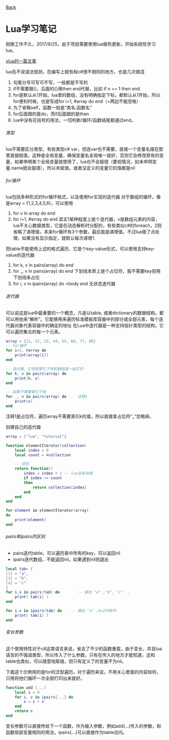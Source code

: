 [Back](index.md)

# Lua学习笔记

刚换工作不久，2017/9/25，由于项目需要使用lua做热更新，开始系统性学习lua。

[xlua的一篇文章](http://www.infoq.com/cn/news/2017/01/C-NET-Lua-Unity3D)

lua先不说语法规则，在编写上就有和c#很不相同的地方，也是几次搞混
1. 句尾分号可写可不写，一般都是不写的
2. if不需要跟()，后面的{}用then end代替，比如
    if n == 1 then
    end
3. for是默认从1开始，lua里的数组，没有明确指定下标，都默认从1开始，所以for便利时候，也是写成for i=1, #array do end（=两边不能空格）
4. 为了省略self，函数一般是“类名:函数名”
5. for后面跟的是do，而if后面跟的是then
6. lua中没有花括号的用法，一切判断/循环/函数结尾都通过end。

###### 类型
lua不需要区分类型，有些类型c# var，但连var也不需要，直接一个变量名摆在那里直接赋值，这种是全局变量，确保变量名全局唯一就好，否则它会修改原有的变量，如果申明某个全局变量就使用了，lua也不会报错（要视情况，如未申明变量.name就会报错），所以未赋值，或者没定义的变量它的值都是nil


###### for循环
lua包括多种形式的for循环格式，以及使用for实现的迭代器
对于数组的循环，像是array = {1,2,3,4,5,6}，可以使用
1. for v in array do <body> end    
2. for i=1, #array do <body> end
其实1某种程度上是个迭代器，v是数组元素的内容，lua不关心数据类型，它是在动态解析时分配的，有些类似c#的foreach，2则省略了递增值，本来for循环有3个参数，最后面是递增值，不过lua做了点处理，如果没有显示指定，就默认每次递增1.

而table不能使用上述的格式遍历，它是个key-value形式，可以使用支持key-value的迭代器
1. for k, v in pairs(array) do <body> end
2. for _, v in pairs(array) do <body> end 下划线本质上是个占位符，我不需要key但用下划线来占位
3. for i, v in ipairs(array) do <body end 无状态迭代器

###### 迭代器
可以说这是lua中最重要的一个概念，凡是以table, 或者dictionary的数据结构，都可以用他来“解析”。它能够用来遍历标准模板库容器中的部分或全部元素，每个迭代器对象代表容器中的确定的地址
在Lua中迭代器是一种支持指针类型的结构，它可以遍历集合的每一个元素。

``` lua
array = {11, 22, 33, 44, 55, 66, 77, 88}
-- for循环
for i=1, #array do
    print(array[i])
end

-- 迭代器，它将把索引下标和数组值一起打印
for k, v in pairs(array) do
    print(k, v)
end

-- 如果不需要索引下标
for _, v in pairs(array) do --  注释1
    print(v)
end
```
注释1是占位符，遍历array不需要索引k的值，所以直接拿占位符“_”忽略掉。


创建自己的迭代器
``` lua
array = {"lua", "tutorial"}

function elementIterator(collection)
    local index = 0
    local count = #collection

    -- 闭包
    return function()
        index = index + 1 -- lua没有自增
        if index <= count
        then
            return collection[index]
        end
    end
end

for element in elementIterator(array)
do
    print(element)
end
```

###### pairs和ipairs的区别
- pairs迭代table，可以遍历表中所有的key，可以返回nil
- ipairs迭代数组，不能返回nil，如果遇到nil则退出

``` lua
local tab= { 
[1] = "a", 
[3] = "b", 
[4] = "c" 
} 
for i,v in pairs(tab) do        -- 输出 "a" ,"b", "c"  ,
    print( tab[i] ) 
end 

for i,v in ipairs(tab) do    -- 输出 "a" ,k=2时断开 
    print( tab[i] ) 
end
```


###### 变长参数
这个使用特性对于c#这类语言来说，省去了不少的函数重载，由于变长，并且lua语言的不强调类型，所以传入了什么参数，只有在传入的地方才能知道，这和table也类似，可以随意地取值，但只有定义了的变量不为nil。

下面这个示例用的是for的泛型遍历，对于遍历来说，不用关心里面的内容如何，只用将他们循环一次全部打印出来就好。
``` lua
function add (...)
    local s = 0
    for i, v in ipairs{...} do
        s = s + v
    end
    return s
end
```

变长参数可以直接传给下一个函数，作为输入参数，例如add(...)传入的参数，和函数局部变量相同的用法，ipairs{...}可以直接作为table访问。